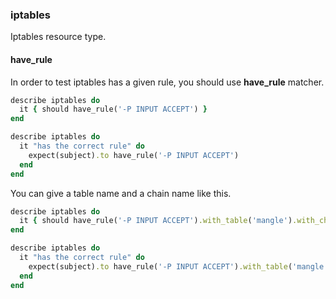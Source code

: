 ### <a name="iptables">iptables</a>

Iptables resource type.

#### have\_rule

In order to test iptables has a given rule, you should use **have\_rule** matcher.

```ruby
describe iptables do
  it { should have_rule('-P INPUT ACCEPT') }
end
```

```ruby
describe iptables do
  it "has the correct rule" do
    expect(subject).to have_rule('-P INPUT ACCEPT')
  end
end
```

You can give a table name and a chain name like this.

```ruby
describe iptables do
  it { should have_rule('-P INPUT ACCEPT').with_table('mangle').with_chain('INPUT') }
end
```

```ruby
describe iptables do
  it "has the correct rule" do
    expect(subject).to have_rule('-P INPUT ACCEPT').with_table('mangle').with_chain('INPUT')
  end
end
```
